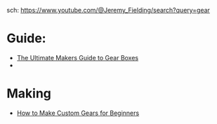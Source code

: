 sch: https://www.youtube.com/@Jeremy_Fielding/search?query=gear

# Guide:
- [The Ultimate Makers Guide to Gear Boxes](https://youtu.be/bCvuvCmzuz4)
- 

# Making
- [How to Make Custom Gears for Beginners](https://youtu.be/DKE36Y5VGYs)
